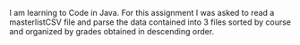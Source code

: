 I am learning to Code in Java. For this assignment I was asked to read a masterlistCSV file and parse the data contained into 3 files sorted by course and organized by grades obtained in descending order.
